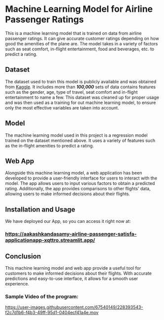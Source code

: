 # Machine Learning Model for Airline Passenger Ratings
This is a machine learning model that is trained on data from airline passenger ratings. It can give accurate customer ratings depending on how good the amenities of the plane are. The model takes in a variety of factors such as seat comfort, in-flight entertainment, food and beverages, etc. to predict a rating. 

## Dataset
The dataset used to train this model is publicly available and was obtained from [Kaggle](https://www.kaggle.com/datasets/teejmahal20/airline-passenger-satisfaction). It includes more than ***100,000*** sets of data contains features such as the gender, age, type of travel, seat comfort and in-flight entertainment to name a few. This dataset was cleaned up for proper usage and was then used as a training for out machine learning model, to ensure only the most effective variables are taken into account. 

## Model
The machine learning model used in this project is a regression model trained on the dataset mentioned above. It uses a variety of features such as the in-flight amenities to predict a rating.

## Web App
Alongside this machine learning model, a web application has been developed to provide a user-friendly interface for users to interact with the model. The app allows users to input various factors to obtain a predicted rating. Additionally, the app provides comparisons to other flights' data, allowing users to make informed decisions about their flights.

## Installation and Usage
We have deployed our App, so you can access it right now at: 
### https://aakashkandasamy-airline-passenger-satisfa-applicationapp-xqttro.streamlit.app/

## Conclusion
This machine learning model and web app provide a useful tool for customers to make informed decisions about their flights. With accurate predictions and easy-to-use interface, it allows for a smooth user experience.

### Sample Video of the program:


https://user-images.githubusercontent.com/67540149/228393543-f2c7d1b6-f4b3-49ff-95d1-0404ecf41a4e.mov

